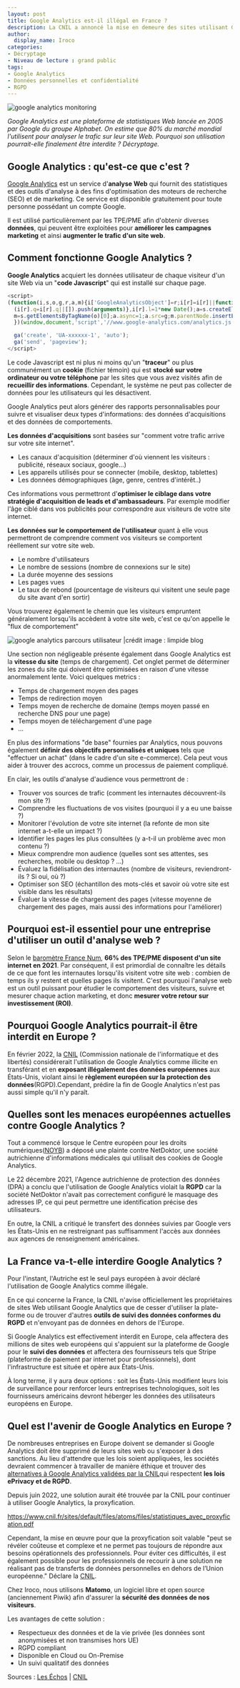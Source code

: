 ```yaml
---
layout: post
title: Google Analytics est-il illégal en France ?
description: La CNIL a annoncé la mise en demeure des sites utilisant Google Analytics, pour non-respect des règles du RGPD sur la protection des données. Quelles en sont les conséquences ?
author:
  display_name: Iroco
categories:
- Décryptage
- Niveau de lecture : grand public
tags:
- Google Analytics
- Données personnelles et confidentialité
- RGPD
---
```

![google analytics monitoring](/images/google_analytics/google-analytics-monitoring.png)

*Google Analytics est une plateforme de statistiques Web lancée en 2005 par Google du groupe Alphabet. On estime que 80% du marché mondial l'utilisent pour analyser le trafic sur leur site Web. Pourquoi son utilisation pourrait-elle finalement être interdite ? Décryptage.*

## Google Analytics : qu'est-ce que c'est ?

[Google Analytics](https://analytics.google.com/analytics/web/)
est un service d'**analyse Web** qui fournit des statistiques et des outils d'analyse à des fins d'optimisation des moteurs de recherche (SEO) et de marketing. Ce service est disponible gratuitement pour toute personne possédant un compte Google.

Il est utilisé particulièrement par les TPE/PME afin d'obtenir diverses **données**, qui peuvent être exploitées pour **améliorer les campagnes marketing** et ainsi **augmenter le trafic d'un site web**.

## Comment fonctionne Google Analytics ?

**Google Analytics** acquiert les données utilisateur de chaque visiteur d'un site Web via un "**code Javascript**" qui est installé sur chaque page.

````javascript
<script>
(function(i,s,o,g,r,a,m){i['GoogleAnalyticsObject']=r;i[r]=i[r]||function(){
  (i[r].q=i[r].q||[]).push(arguments)},i[r].l=1*new Date();a=s.createElement(o),
  m=s.getElementsByTagName(o)[0];a.async=1;a.src=g;m.parentNode.insertBefore(a,m)
  })(window,document,'script','//www.google-analytics.com/analytics.js','ga');

  ga('create', 'UA-xxxxxx-1', 'auto');
  ga('send', 'pageview');
</script>
````

Le code Javascript est ni plus ni moins qu'un "**traceur**" ou plus communément un **cookie** (fichier témoin) qui est **stocké sur votre ordinateur ou votre téléphone** par les sites que vous avez visités afin de **recueillir des informations**. Cependant, le système ne peut pas collecter de données pour les utilisateurs qui les désactivent.

Google Analytics peut alors générer des rapports personnalisables pour suivre et visualiser deux types d'informations: des données d'acquisitions et des données de comportements.

**Les données d'acquisitions** sont basées sur "comment votre trafic arrive sur votre site internet".

* Les canaux d'acquisition (déterminer d'où viennent les visiteurs : publicité, réseaux sociaux, google...)
* Les appareils utilisés pour se connecter (mobile, desktop, tablettes)
* Les données démographiques (âge, genre, centres d'intérêt..)

Ces informations vous permettront d'**optimiser le ciblage dans votre stratégie d'acquisition de leads et d'ambassadeurs**. Par exemple modifier l'âge ciblé dans vos publicités pour correspondre aux visiteurs de votre site internet.

**Les données sur le comportement de l'utilisateur** quant à elle vous permettront de comprendre comment vos visiteurs se comportent réellement sur votre site web.

* Le nombre d'utilisateurs
* Le nombre de sessions (nombre de connexions sur le site)
* La durée moyenne des sessions
* Les pages vues
* Le taux de rebond (pourcentage de visiteurs qui visitent une seule page du site avant d'en sortir)

Vous trouverez également le chemin que les visiteurs empruntent généralement lorsqu'ils accèdent à votre site web, c'est ce qu'on appelle le "flux de comportement"

![google analytics parcours utilisateur |crédit image : limpide blog ](/images/google_analytics/google-analytics-parcours-utilisateur.png)


Une section non négligeable présente également dans Google Analytics est la **vitesse du site** (temps de chargement). Cet onglet permet de déterminer les zones du site qui doivent être optimisées en raison d'une vitesse anormalement lente. Voici quelques metrics :  

* Temps de chargement moyen des pages
* Temps de redirection moyen
* Temps moyen de recherche de domaine (temps moyen passé en recherche DNS pour une page)
* Temps moyen de téléchargement d'une page
* ...

En plus des informations "de base" fournies par Analytics, nous pouvons également **définir des objectifs personnalisés et uniques** tels que "effectuer un achat" (dans le cadre d'un site e-commerce). Cela peut vous aider à trouver des accrocs, comme un processus de paiement compliqué.

En clair, les outils d'analyse d'audience vous permettront de :

* Trouver vos sources de trafic (comment les internautes découvrent-ils mon site ?)
* Comprendre les fluctuations de vos visites (pourquoi il y a eu  une baisse ?)
* Monitorer l'évolution de votre site internet (la refonte de mon site internet a-t-elle un impact ?)
* Identifier les pages les plus consultées (y a-t-il un problème avec mon contenu ?)
* Mieux comprendre mon audience (quelles sont ses attentes, ses recherches, mobile ou desktop ? ...)
* Évaluez la fidélisation des internautes (nombre de visiteurs, reviendront-ils ? Si oui, où ?)
* Optimiser son SEO (échantillon des mots-clés et savoir où votre site est visible dans les résultats)
* Évaluer la vitesse de chargement des pages (vitesse moyenne de chargement des pages, mais aussi des informations pour l'améliorer)

## Pourquoi est-il essentiel pour une entreprise d'utiliser un outil d'analyse web ?

Selon le [baromètre France Num](https://www.francenum.gouv.fr/guides-et-conseils/strategie-numerique/barometre-france-num-2021-le-numerique-dans-les-tpe-pme-0), **66% des TPE/PME disposent d'un site internet en 2021**. Par conséquent, il est primordial de connaître les détails de ce que font les internautes lorsqu'ils visitent votre site web : combien de temps ils y restent et quelles pages ils visitent. C'est pourquoi l'analyse web est un outil puissant pour étudier le comportement des visiteurs, suivre et mesurer chaque action marketing, et donc **mesurer votre retour sur investissement (ROI)**.

## Pourquoi Google Analytics pourrait-il être interdit en Europe ?

En février 2022, la [CNIL](https://www.cnil.fr/fr/cookies-et-autres-traceurs/regles/google-analytics-et-transferts-de-donnees-comment-mettre-son-outil-de-mesure-daudience-en-conformite) (Commission nationale de l'informatique et des libertés) considérerait l'utilisation de Google Analytics comme illicite en transférant et en **exposant illégalement des données européennes** aux États-Unis, violant ainsi le **règlement européen sur la protection des données**(RGPD).Cependant, prédire la fin de Google Analytics n'est pas aussi simple qu'il n'y paraît.

## Quelles sont les menaces européennes actuelles contre Google Analytics ?

Tout a commencé lorsque le Centre européen pour les droits numériques([NOYB](https://noyb.eu/fr)) a déposé une plainte contre NetDoktor, une société autrichienne d'informations médicales qui utilisait des cookies de Google Analytics.

Le 22 décembre 2021, l'Agence autrichienne de protection des données (DPA) a conclu que l'utilisation de Google Analytics violait la **RGPD** car la société NetDoktor n'avait pas correctement configuré le masquage des adresses IP, ce qui peut permettre une identification précise des utilisateurs.

En outre, la CNIL a critiqué  le transfert des données suivies  par Google vers les États-Unis en ne restreignant pas suffisamment l'accès aux données aux agences de renseignement américaines.

## La France va-t-elle interdire Google Analytics ?

Pour l'instant, l'Autriche est le seul pays européen à avoir déclaré l'utilisation de Google Analytics comme illégale.

En ce qui concerne la France, la CNIL n'avise officiellement les propriétaires de sites Web utilisant Google Analytics que de cesser d'utiliser la plate-forme ou de trouver d'autres **outils de suivi des données conformes du RGPD** et n'envoyant pas de données en dehors de l'Europe.

Si Google Analytics est effectivement interdit en Europe, cela affectera des millions de sites web européens qui s'appuient sur la plateforme de Google pour le **suivi des données** et affectera des fournisseurs tels que Stripe (plateforme de paiement par internet pour professionnels), dont l'infrastructure est située et opère aux États-Unis.

À long terme, il y aura deux options : soit les États-Unis modifient leurs lois de surveillance pour renforcer leurs entreprises technologiques, soit les fournisseurs américains devront héberger les données des utilisateurs européens en Europe.

## Quel est l'avenir de Google Analytics en Europe ?

De nombreuses entreprises en Europe doivent se demander si Google Analytics doit être supprimé de leurs sites web ou s'exposer à des sanctions. Au lieu d'attendre que les lois soient appliquées, les sociétés devraient commencer à travailler de manière éthique et trouver des[ alternatives à Google Analytics validées par la CNIL](https://www.cnil.fr/fr/cookies-et-autres-traceurs/regles/cookies-solutions-pour-les-outils-de-mesure-daudience)qui respectent **les lois ePrivacy et de RGPD**.

Depuis juin 2022, une solution aurait été trouvée par la CNIL pour continuer à utiliser Google Analytics, la proxyfication.

https://www.cnil.fr/sites/default/files/atoms/files/statistiques_avec_proxyfication.pdf

Cependant, la mise en œuvre pour que la proxyfication soit valable "peut se révéler coûteuse et complexe et ne permet pas toujours de répondre aux besoins opérationnels des professionnels. Pour éviter ces difficultés, il est également possible pour les professionnels de recourir à une solution ne réalisant pas de transferts de données personnelles en dehors de l’Union européenne." Déclare la [CNIL](https://www.cnil.fr/fr/cookies-et-autres-traceurs/regles/google-analytics-et-transferts-de-donnees-comment-mettre-son-outil-de-mesure-daudience-en-conformite).

Chez Iroco, nous utilisons **Matomo**, un logiciel libre et open source (anciennement Piwik) afin d'assurer la **sécurité des données de nos visiteurs**.

Les avantages de cette solution :

* Respectueux des données et de la vie privée (les données sont anonymisées et non transmises hors UE)
* RGPD compliant
* Disponible en Cloud ou On-Premise
* Un suivi qualitatif des données

Sources : [Les Échos](https://www.lesechos.fr/tech-medias/hightech/lutilisation-de-google-analytics-enfreint-le-droit-europeen-selon-la-cnil-1386157) | [CNIL](https://www.cnil.fr/fr/utilisation-de-google-analytics-et-transferts-de-donnees-vers-les-etats-unis-la-cnil-met-en-demeure)
